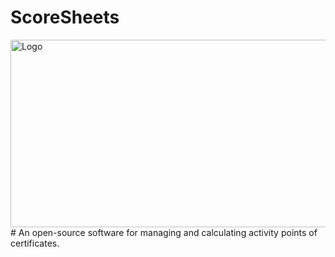 # ScoreSheets
<img src="https://user-images.githubusercontent.com/36796068/216495907-bacfde09-d0e4-405b-ace6-2b9e37c5bc35.png" alt="Logo" width="700" height="300">
<br>
# An open-source software for managing and calculating activity points of certificates.
